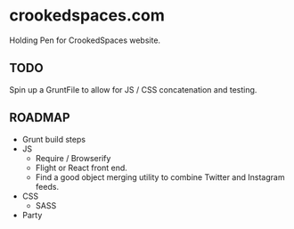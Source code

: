 # crookedspaces.com
Holding Pen for CrookedSpaces website.


## TODO
Spin up a GruntFile to allow for JS / CSS concatenation and testing.

## ROADMAP
- Grunt build steps
- JS
  - Require / Browserify
  - Flight or React front end.
  - Find a good object merging utility to combine Twitter and Instagram feeds.
- CSS
  - SASS
- Party
